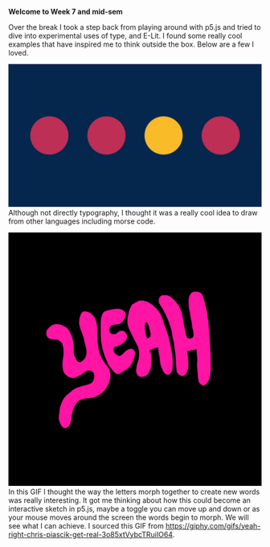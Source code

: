 **Welcome to Week 7 and mid-sem**

Over the break I took a step back from playing around with p5.js and tried to dive into experimental uses of type, and E-Lit. I found some really cool examples that have inspired me to think outside the box. Below are a few I loved.

![](morsecode.gif)
Although not directly typography, I thought it was a really cool idea to draw from other languages including morse code. 

![](yeahright.gif)
In this GIF I thought the way the letters morph together to create new words was really interesting. It got me thinking about how this could become an interactive sketch in p5.js, maybe a toggle you can move up and down or as your mouse moves around the screen the words begin to morph. We will see what I can achieve. I sourced this GIF from https://giphy.com/gifs/yeah-right-chris-piascik-get-real-3o85xtVybcTRuiIO64.




